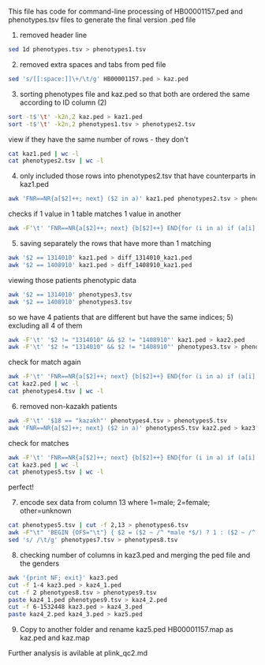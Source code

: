 This file has code for command-line processing of HB00001157.ped and phenotypes.tsv files to generate the final version .ped file

1) removed header line 
```bash
sed 1d phenotypes.tsv > phenotypes1.tsv
```

2) removed extra spaces and tabs from ped file
```bash
sed 's/[[:space:]]\+/\t/g' HB00001157.ped > kaz.ped
```

3) sorting phenotypes file and kaz.ped so that both are ordered the same according to ID column (2)
```bash
sort -t$'\t' -k2n,2 kaz.ped > kaz1.ped
sort -t$'\t' -k2n,2 phenotypes1.tsv > phenotypes2.tsv
```

view if they have the same number of rows - they don't
```bash
cat kaz1.ped | wc -l
cat phenotypes2.tsv | wc -l
```

4) only included those rows into phenotypes2.tsv that have counterparts in kaz1.ped
```bash
awk 'FNR==NR{a[$2]++; next} ($2 in a)' kaz1.ped phenotypes2.tsv > phenotypes3.tsv
```

checks if 1 value in 1 table matches 1 value in another
```bash
awk -F'\t' 'FNR==NR{a[$2]++; next} {b[$2]++} END{for (i in a) if (a[i]!=1) print "Value", i, "in phenotypes3.tsv does not have exactly one match in kaz1.ped"; for (j in b) if (b[j]!=1) print "Value", j, "in kaz1.ped matches more than one value in phenotypes3.tsv"}' kaz1.ped phenotypes3.tsv
```

5) saving separately the rows that have more than 1 matching
```bash
awk '$2 == 1314010' kaz1.ped > diff_1314010_kaz1.ped
awk '$2 == 1408910' kaz1.ped > diff_1408910_kaz1.ped
```

viewing those patients phenotypic data
```bash
awk '$2 == 1314010' phenotypes3.tsv 
awk '$2 == 1408910' phenotypes3.tsv 
```

so we have 4 patients that are different but have the same indices; 
5) excluding all 4 of them
```bash
awk -F'\t' '$2 != "1314010" && $2 != "1408910"' kaz1.ped > kaz2.ped
awk -F'\t' '$2 != "1314010" && $2 != "1408910"' phenotypes3.tsv > phenotypes4.tsv
```

check for match again
```bash
awk -F'\t' 'FNR==NR{a[$2]++; next} {b[$2]++} END{for (i in a) if (a[i]!=1) print "Value", i, "in phenotypes4.tsv does not have exactly one match in kaz2.ped"; for (j in b) if (b[j]!=1) print "Value", j, "in kaz2.ped matches more than one value in phenotypes4.tsv"}' kaz2.ped phenotypes4.tsv
cat kaz2.ped | wc -l
cat phenotypes4.tsv | wc -l
```

6) removed non-kazakh patients
```bash
awk -F'\t' '$18 == "kazakh"' phenotypes4.tsv > phenotypes5.tsv
awk 'FNR==NR{a[$2]++; next} ($2 in a)' phenotypes5.tsv kaz2.ped > kaz3.ped
```

check for matches
```bash
awk -F'\t' 'FNR==NR{a[$2]++; next} {b[$2]++} END{for (i in a) if (a[i]!=1) print "Value", i, "in phenotypes5.tsv does not have exactly one match in kaz3.ped"; for (j in b) if (b[j]!=1) print "Value", j, "in kaz3.ped matches more than one value in phenotypes5.tsv"}' kaz3.ped phenotypes5.tsv
cat kaz3.ped | wc -l
cat phenotypes5.tsv | wc -l
```
perfect!

7) encode sex data from column 13 where 1=male; 2=female; other=unknown
```bash
cat phenotypes5.tsv | cut -f 2,13 > phenotypes6.tsv
awk -F"\t" 'BEGIN {OFS="\t"} { $2 = ($2 ~ /^ *male *$/) ? 1 : ($2 ~ /^ *female *$/) ? 2 : $2; print }' phenotypes6.tsv > phenotypes7.tsv
sed 's/ /\t/g' phenotypes7.tsv > phenotypes8.tsv
```

8) checking number of columns in kaz3.ped and merging the ped file and the genders
```bash
awk '{print NF; exit}' kaz3.ped
cut -f 1-4 kaz3.ped > kaz4_1.ped
cut -f 2 phenotypes8.tsv > phenotypes9.tsv
paste kaz4_1.ped phenotypes9.tsv > kaz4_2.ped
cut -f 6-1532448 kaz3.ped > kaz4_3.ped
paste kaz4_2.ped kaz4_3.ped > kaz5.ped
```

9) Copy to another folder and rename kaz5.ped HB00001157.map as kaz.ped and kaz.map

Further analysis is avilable at plink_qc2.md
